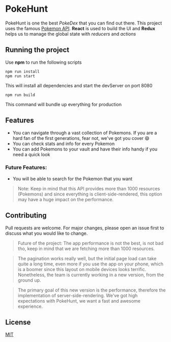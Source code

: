 # PokeHunt

PokeHunt is one the best *PokeDex* that you can find out there. This project uses the famous [Pokemon API](https://pokeapi.co/). **React** is used to build the UI and **Redux** helps us to manage the global state with *reducers* and *actions*

## Running the project

Use **npm** to run the following scripts

```
npm run install
npm run start
```
This will install all dependencies and start the devServer on port 8080

```
npm run build
```
This command will bundle up everything for production 

## Features
* You can navigate through a vast collection of Pokemons. If you are a hard fan of the first generations, fear not, we've got you cover 😄
* You can check stats and info for every Pokemon
* You can add Pokemons to your vault and have their info handy if you need a quick look

### Future Features:
* You will be able to search for the Pokemon that you want
> Note: Keep in mind that this API provides more than 1000 resources (Pokemons) and since everything is client-side-rendered, this option may have a huge impact on the performance.


## Contributing
Pull requests are welcome. For major changes, please open an issue first to discuss what you would like to change.

> Future of the project:
The app performance is not the best, is not bad tho, keep in mind that we are fetching more than 1000 resources.

> The pagination works really well, but the initial page load can take quite a long time, even more if you use the app on your phone, which is a boomer since this layout on mobile devices looks terrific. Nonetheless, the team is currently working in a new version, from the ground up.

> The primary goal of this new version is the performance, therefore the implementation of server-side-rendering. We've got high expectations with PokeHunt, we want a fast and awesome experience.



## License
[MIT](https://choosealicense.com/licenses/mit/)
